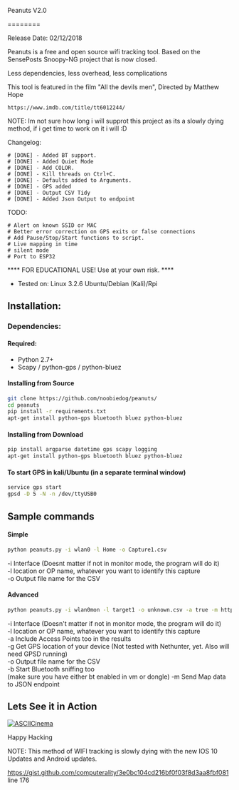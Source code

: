 Peanuts V2.0                                   
                                    
========

Release Date: 02/12/2018

Peanuts is a free and open source wifi tracking tool. Based on the SensePosts Snoopy-NG project that is now closed.<br />

Less dependencies, less overhead, less complications<br />

This tool is featured in the film "All the devils men", Directed by Matthew Hope

	https://www.imdb.com/title/tt6012244/

NOTE: Im not sure how long i will supprot this project as its a slowly dying method, if i get time to work on it i will :D<br />

Changelog:

    # [DONE] - Added BT support.
    # [DONE] - Added Quiet Mode
    # [DONE] - Add COLOR.
    # [DONE] - Kill threads on Ctrl+C.
    # [DONE] - Defaults added to Arguments.
    # [DONE] - GPS added
    # [DONE] - Output CSV Tidy
    # [DONE] - Added Json Output to endpoint

TODO:

	# Alert on known SSID or MAC
	# Better error correction on GPS exits or false connections
	# Add Pause/Stop/Start functions to script.
	# Live mapping in time
	# silent mode
	# Port to ESP32

**** FOR EDUCATIONAL USE! Use at your own risk. **** <br />

+ Tested on: Linux 3.2.6 Ubuntu/Debian (Kali)/Rpi<br />

## Installation:

### Dependencies:

#### Required:

- Python 2.7+
- Scapy / python-gps / python-bluez

#### Installing from Source
 
```bash
git clone https://github.com/noobiedog/peanuts/
cd peanuts
pip install -r requirements.txt
apt-get install python-gps bluetooth bluez python-bluez
```

#### Installing from Download

```bash
pip install argparse datetime gps scapy logging
apt-get install python-gps bluetooth bluez python-bluez
```

#### To start GPS in kali/Ubuntu (in a separate terminal window)

```bash
service gps start
gpsd -D 5 -N -n /dev/ttyUSB0
```
##  Sample commands

#### Simple

``` bash
python peanuts.py -i wlan0 -l Home -o Capture1.csv
```

-i Interface (Doesnt matter if not in monitor mode, the program will do it)<br />
-l location or OP name, whatever you want to identify this capture<br />
-o Output file name for the CSV<br />

#### Advanced

``` bash
python peanuts.py -i wlan0mon -l target1 -o unknown.csv -a true -m http://localhost:8080/api/data -g true

```

-i Interface (Doesn't matter if not in monitor mode, the program will do it)<br />
-l location or OP name, whatever you want to identify this capture<br />
-a Include Access Points too in the results<br />
-g Get GPS location of your device (Not tested with Nethunter, yet. Also will need GPSD running)<br />
-o Output file name for the CSV<br />
-b Start Bluetooth sniffing too<br /> (make sure you have either bt enabled in vm or  dongle)
-m Send Map data to JSON endpoint

## Lets See it in Action

[![ASCIICinema](http://i.imgur.com/saR06iC.png)](https://asciinema.org/a/4lf58gw5psnik38wb4umud5r0)

Happy Hacking

NOTE: This method of WIFI tracking is slowly dying with the new IOS 10 Updates and Android updates.

https://gist.github.com/computerality/3e0bc104cd216bf0f03f8d3aa8fbf081 line 176
